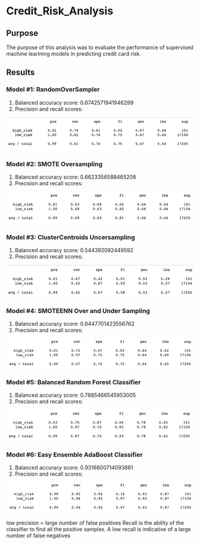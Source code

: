 # Credit_Risk_Analysis

## Purpose
The purpose of this analysis was to evaluate the performance of supervised machine learining models in predicting credit card risk. 

## Results
### Model #1: RandomOverSampler
1. Balanced accuracy score: 0.6742571941946299
2. Precision and recall scores: 

![](ros.png)

### Model #2: SMOTE Oversampling
1. Balanced accuracy score: 0.6623356588465208
2. Precision and recall scores: 

![](smote.png)

### Model #3: ClusterCentroids Uncersampling
1. Balanced accuracy score: 0.544392082449592
2. Precision and recall scores: 

![](cc.png)

### Model #4: SMOTEENN Over and Under Sampling
1. Balanced accuracy score: 0.6447701423556762
2. Precision and recall scores: 

![](smoteen.png)

### Model #5: Balanced Random Forest Classifier
1. Balanced accuracy score: 0.7885466545953005
2. Precision and recall scores: 

![](brf.png)

### Model #6: Easy Ensemble AdaBoost Classifier
1. Balanced accuracy score: 0.9316600714093861
2. Precision and recall scores: 

![](ecc.png)

low precision = large number of false positives 
Recall is the ability of the classifier to find all the positive samples. A low recall is indicative of a large number of false negatives
